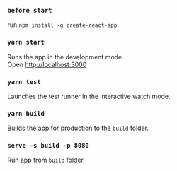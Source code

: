 ### `before start`

run `npm install -g create-react-app`


### `yarn start`

Runs the app in the development mode.<br>
Open [http://localhost:3000](http://localhost:3000)

### `yarn test`

Launches the test runner in the interactive watch mode.

### `yarn build`

Builds the app for production to the `build` folder.

### `serve -s build -p 8080`

Run app from `build` folder.


